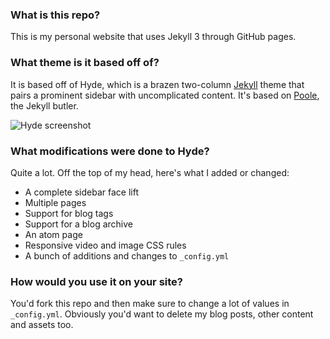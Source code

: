 ### What is this repo?

This is my personal website that uses Jekyll 3 through GitHub pages.

### What theme is it based off of?

It is based off of Hyde, which is a brazen two-column [Jekyll](http://jekyllrb.com)
theme that pairs a prominent sidebar with uncomplicated content. It's based on
[Poole](http://getpoole.com), the Jekyll butler.

![Hyde screenshot](https://f.cloud.github.com/assets/98681/1831228/42af6c6a-7384-11e3-98fb-e0b923ee0468.png)

### What modifications were done to Hyde?

Quite a lot. Off the top of my head, here's what I added or changed:

- A complete sidebar face lift
- Multiple pages
- Support for blog tags
- Support for a blog archive
- An atom page
- Responsive video and image CSS rules
- A bunch of additions and changes to `_config.yml`

### How would you use it on your site?

You'd fork this repo and then make sure to change a lot of values in `_config.yml`.
Obviously you'd want to delete my blog posts, other content and assets too.
